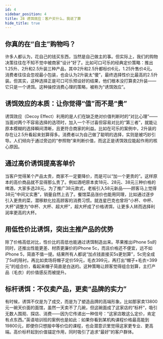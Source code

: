 ```yaml
---
id: 4
sidebar_position: 4
title: 28 诱饵效应：客户买什么，我说了算
hide_title: true
---
```


## 你真的在“自主”购物吗？
许多人都认为，花自己的钱买东西，当然是自己做主的事。但实际上，我们的购物决策往往在不知不觉中被商家“设计”好了。比如可口可乐的经典定价策略：推出1.25升、2升和2.5升装三种产品，其中2升和2.5升都标价6元，1.25升售价4元。消费者往往会忽视最小包装，也会认为2升装太“傻”，最终选择性价比最高的2.5升装。但其实，这种选择正是可口可乐预设好的结果，他们根本没打算卖2升装——它只是一个诱饵。这种操控消费心理的策略，被称为“诱饵效应”。

## 诱饵效应的本质：让你觉得“值”而不是“贵”
诱饵效应（Decoy Effect）利用的是人们在缺乏绝对价值判断时的“对比心理”——当面对两个不容易选择的选项时，加入一个不讨喜但容易对比的“第三者”，就能让原本模糊的选择瞬间清晰，且更符合商家的利益。比如在可乐的案例中，2升装的存在让2.5升看起来划算得多。消费者以为自己做了聪明的选择，实则是被巧妙引导。人们倾向于通过旁边的“参照物”来判断价值，而这正是诱饵效应能起作用的核心原因。

## 通过高价诱饵提高客单价
当客户觉得某个产品太贵，商家不一定要降价，而是可以“加一个更贵的”。这样原本的高价商品就不显得那么贵了。例如酒吧原本卖18元、28元、38元三种价格的啤酒，大家多选28元。为了推广38元款式，老板引入58元新品——顾客马上觉得38元“中间又实惠”，销量自然上去了。餐馆菜品涨价也能用同理，比如通过逐步引入更贵的菜，潜移默化拉高顾客的消费习惯。就连星巴克也曾将“小杯、中杯、大杯”调整为“中杯、大杯、超大杯”，超大杯成了价格诱饵，让更多人转而选择利润率更高的大杯。

## 用低性价比诱饵，突出主推产品的优势
除了价格高低对比，性价比的高低也能通过诱饵制造出来。苹果推出iPhone 5s的同时，还推出性能更差、材质更廉价的iPhone 5c，而且价格还不便宜，远不如iPhone 5，简直不值一提。结果所有人都说“加点钱直接买5s更划算”，5c完全成了5s的陪衬。再比如卖场将帽子定价59元，毛衣399元，再打出“帽子+毛衣=399元”的组合价，看起来帽子简直是白送的。这种策略让顾客觉得组合划算，主打产品（毛衣）的价值感反而被提升。

## 标杆诱饵：不仅卖产品，更卖“品牌的实力”
有时候，诱饵不仅是为了成交，而是为了塑造品牌的高端形象。比如那家卖13800元一碗天价面的面馆，虽然一天卖不了几碗，但这碗面成了这家店的“标杆”，吸引无数人围观、探店、消费——因为它传递出一种信号：“这家店敢这么定价，肯定有点东西。”英语培训班的案例也是如此：如果你看到某机构课程价格最高能到19800元，即便你只想报中等价位的课程，也会潜意识里觉得这家更专业、更高端。高价标杆起到价值锚定作用，同时吸引了追求“最好”的客户群体。